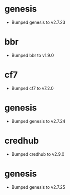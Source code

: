 
# genesis

- Bumped genesis to v2.7.23

# bbr

- Bumped bbr to v1.9.0

# cf7

- Bumped cf7 to v7.2.0

# genesis

- Bumped genesis to v2.7.24

# credhub

- Bumped credhub to v2.9.0

# genesis

- Bumped genesis to v2.7.25
